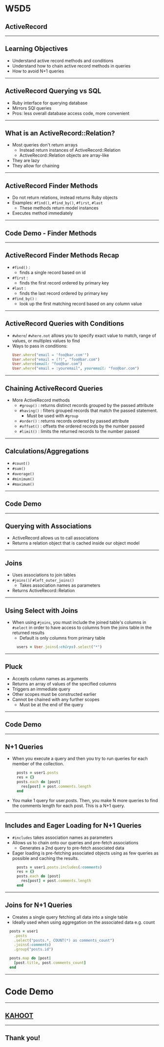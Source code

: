 # W5D5
## ActiveRecord

---

## Learning Objectives

- Understand active record methods and conditions
- Understand how to chain active record methods in queries
- How to avoid N+1 queries

---

## ActiveRecord Querying vs SQL

+ Ruby interface for querying database
+ Mirrors SQl queries
+ Pros: less overall database access code, more convenient

---

## What is an ActiveRecord::Relation?

+ Most queries don't return arrays
  + Instead return instances of ActiveRecord::Relation
  + ActiveRecord::Relation objects are array-like
+ They are lazy
+ They allow for chaining

---

## ActiveRecord Finder Methods 

+ Do not return relations, instead returns Ruby objects
+ Examples: `#find()`, `#find_by()`, `#first`, `#last` 
  + These methods return model instances
+ Executes method immediately

---

## Code Demo - Finder Methods

---

## ActiveRecord Finder Methods Recap

+ `#find()` :
  - finds a single record based on id
+ `#first` :
  - finds the first record ordered by primary key
+ `#last` :
  - finds the last record ordered by primary key
+ `#find_by()` :
  - look up the first matching record based on any column value

---

## ActiveRecord Queries with Conditions

+ `#where`/ `#where.not` allows you to specify exact value to match, range of values, or multiples values to find
+ Ways to pass in conditions:
  ```ruby
  User.where("email = 'foo@bar.com'")
  User.where("email = (?)", "foo@bar.com")
  User.where(email: "foo@bar.com")
  User.where("email = :youremail", youremail: "foo@bar.com")
  ```

---

## Chaining ActiveRecord Queries

+ More ActiveRecord methods
  + `#group()` : returns distinct records grouped by the passed attribute
  + `#having()` : filters grouped records that match the passed statement. 
  	+ Must be used with `#group`
  + `#order()` : returns records ordered by passed attribute
  + `#offset()` : offsets the ordered records by the number passed
  + `#limit()` : limits the returned records to the number passed

---

## Calculations/Aggregations

+ `#count()`
+ `#sum()`
+ `#average()`
+ `#minimum()`
+ `#maximum()`

---

## Code Demo

---

## Querying with Associations

+ ActiveRecord allows us to call associations 
+ Returns a relation object that is cached inside our object model

---

## Joins

+ Uses associations to join tables
+ `#joins()`/ `#left_outer_joins()` 
	+ Takes association names as parameters
+ Returns ActiveRecord::Relation

---

## Using Select with Joins

+ When using `#joins`, you must include the joined table's columns in `#select` in order to have access to columns from the joins table in the returned results
  + Default is only columns from primary table
  ```ruby
    users = User.joins(:chirps).select("*")
  ```

---

## Pluck

+ Accepts column names as arguments
+ Returns an array of values of the specified columns
+ Triggers an immediate query
+ Other scopes must be constructed earlier
+ Cannot be chained with any further scopes 
  + Must be at the end of the query

---

## Code Demo

---

## N+1 Queries

+ When you execute a query and then you try to run queries for each member of the collection. 
  ```ruby
    posts = user1.posts
    res = {}
    posts.each do |post|
      res[post] = post.comments.length
    end
  ```
+ You make 1 query for user.posts. Then, you make N more queries to find the comments length for each post. This is a N+1 query.

---

## Includes and Eager Loading for N+1 Queries

+ `#includes` takes association names as parameters
+ Allows us to chain onto our queries and pre-fetch associations
  + Generates a 2nd query to pre-fetch associated data
+ Eager loading is pre-fetching associated objects using as few queries as possible and caching the results.
  ```ruby
    posts = user1.posts.includes(:comments)
    res = {}
    posts.each do |post|
      res[post] = post.comments.length
    end
  ```

---

## Joins for N+1 Queries

+ Creates a single query fetching all data into a single table
+ Ideally used when using aggregation on the associated data e.g. count
```ruby
  posts = user1
    .posts
    .select("posts.*, COUNT(*) as comments_count")
    .joins(:comments)
    .group("posts.id")

  posts.map do |post|
    [post.title, post.comments_count]
  end

```

---

# Code Demo

---

## [KAHOOT](https://play.kahoot.it/#/?quizId=3aca0565-6d36-4d33-bd79-20c408ea0848)

---

## Thank you!
